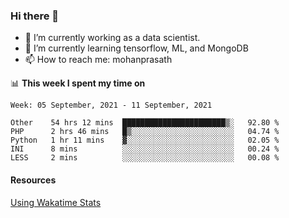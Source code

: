 ### Hi there 👋

- 🔭 I’m currently working as a data scientist.
- 🌱 I’m currently learning tensorflow, ML, and MongoDB
- 📫 How to reach me: mohanprasath

📊 **This week I spent my time on**
<!--START_SECTION:waka-->
```text
Week: 05 September, 2021 - 11 September, 2021

Other    54 hrs 12 mins  ███████████████████████▒░   92.80 % 
PHP      2 hrs 46 mins   █▒░░░░░░░░░░░░░░░░░░░░░░░   04.74 % 
Python   1 hr 11 mins    ▓░░░░░░░░░░░░░░░░░░░░░░░░   02.05 % 
INI      8 mins          ░░░░░░░░░░░░░░░░░░░░░░░░░   00.24 % 
LESS     2 mins          ░░░░░░░░░░░░░░░░░░░░░░░░░   00.08 % 
```
<!--END_SECTION:waka-->

#### Resources
[Using Wakatime Stats](https://github.com/marketplace/actions/waka-readme)
